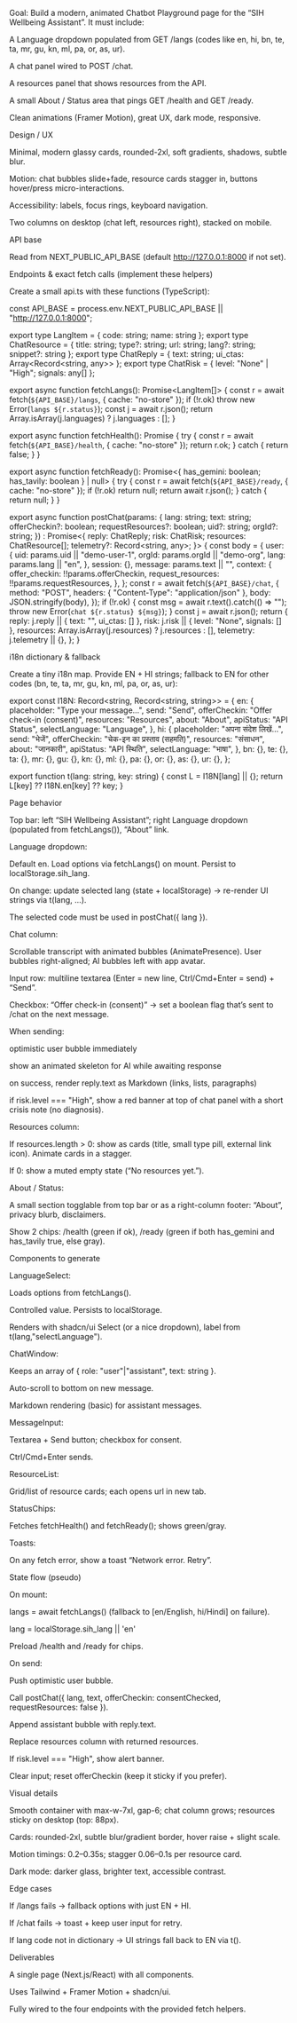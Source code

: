 Goal: Build a modern, animated Chatbot Playground page for the “SIH Wellbeing Assistant”.
It must include:

A Language dropdown populated from GET /langs (codes like en, hi, bn, te, ta, mr, gu, kn, ml, pa, or, as, ur).

A chat panel wired to POST /chat.

A resources panel that shows resources from the API.

A small About / Status area that pings GET /health and GET /ready.

Clean animations (Framer Motion), great UX, dark mode, responsive.

Design / UX

Minimal, modern glassy cards, rounded-2xl, soft gradients, shadows, subtle blur.

Motion: chat bubbles slide+fade, resource cards stagger in, buttons hover/press micro-interactions.

Accessibility: labels, focus rings, keyboard navigation.

Two columns on desktop (chat left, resources right), stacked on mobile.

API base

Read from NEXT_PUBLIC_API_BASE (default http://127.0.0.1:8000 if not set).

Endpoints & exact fetch calls (implement these helpers)

Create a small api.ts with these functions (TypeScript):

const API_BASE = process.env.NEXT_PUBLIC_API_BASE || "http://127.0.0.1:8000";

export type LangItem = { code: string; name: string };
export type ChatResource = { title: string; type?: string; url: string; lang?: string; snippet?: string };
export type ChatReply = { text: string; ui_ctas: Array<Record<string, any>> };
export type ChatRisk = { level: "None" | "High"; signals: any[] };

export async function fetchLangs(): Promise<LangItem[]> {
  const r = await fetch(`${API_BASE}/langs`, { cache: "no-store" });
  if (!r.ok) throw new Error(`langs ${r.status}`);
  const j = await r.json();
  return Array.isArray(j.languages) ? j.languages : [];
}

export async function fetchHealth(): Promise<boolean> {
  try {
    const r = await fetch(`${API_BASE}/health`, { cache: "no-store" });
    return r.ok;
  } catch { return false; }
}

export async function fetchReady(): Promise<{ has_gemini: boolean; has_tavily: boolean } | null> {
  try {
    const r = await fetch(`${API_BASE}/ready`, { cache: "no-store" });
    if (!r.ok) return null;
    return await r.json();
  } catch { return null; }
}

export async function postChat(params: {
  lang: string;
  text: string;
  offerCheckin?: boolean;
  requestResources?: boolean;
  uid?: string;
  orgId?: string;
}) : Promise<{
  reply: ChatReply;
  risk: ChatRisk;
  resources: ChatResource[];
  telemetry?: Record<string, any>;
}> {
  const body = {
    user: {
      uid: params.uid || "demo-user-1",
      orgId: params.orgId || "demo-org",
      lang: params.lang || "en",
    },
    session: {},
    message: params.text || "",
    context: {
      offer_checkin: !!params.offerCheckin,
      request_resources: !!params.requestResources,
    },
  };
  const r = await fetch(`${API_BASE}/chat`, {
    method: "POST",
    headers: { "Content-Type": "application/json" },
    body: JSON.stringify(body),
  });
  if (!r.ok) {
    const msg = await r.text().catch(() => "");
    throw new Error(`chat ${r.status} ${msg}`);
  }
  const j = await r.json();
  return {
    reply: j.reply || { text: "", ui_ctas: [] },
    risk: j.risk || { level: "None", signals: [] },
    resources: Array.isArray(j.resources) ? j.resources : [],
    telemetry: j.telemetry || {},
  };
}

i18n dictionary & fallback

Create a tiny i18n map. Provide EN + HI strings; fallback to EN for other codes (bn, te, ta, mr, gu, kn, ml, pa, or, as, ur):

export const I18N: Record<string, Record<string, string>> = {
  en: {
    placeholder: "Type your message…",
    send: "Send",
    offerCheckin: "Offer check-in (consent)",
    resources: "Resources",
    about: "About",
    apiStatus: "API Status",
    selectLanguage: "Language",
  },
  hi: {
    placeholder: "अपना संदेश लिखें…",
    send: "भेजें",
    offerCheckin: "चेक-इन का प्रस्ताव (सहमति)",
    resources: "संसाधन",
    about: "जानकारी",
    apiStatus: "API स्थिति",
    selectLanguage: "भाषा",
  },
  bn: {}, te: {}, ta: {}, mr: {}, gu: {}, kn: {}, ml: {}, pa: {}, or: {}, as: {}, ur: {},
};

export function t(lang: string, key: string) {
  const L = I18N[lang] || {};
  return L[key] ?? I18N.en[key] ?? key;
}

Page behavior

Top bar: left “SIH Wellbeing Assistant”; right Language dropdown (populated from fetchLangs()), “About” link.

Language dropdown:

Default en. Load options via fetchLangs() on mount. Persist to localStorage.sih_lang.

On change: update selected lang (state + localStorage) → re-render UI strings via t(lang, ...).

The selected code must be used in postChat({ lang }).

Chat column:

Scrollable transcript with animated bubbles (AnimatePresence). User bubbles right-aligned; AI bubbles left with app avatar.

Input row: multiline textarea (Enter = new line, Ctrl/Cmd+Enter = send) + “Send”.

Checkbox: “Offer check-in (consent)” → set a boolean flag that’s sent to /chat on the next message.

When sending:

optimistic user bubble immediately

show an animated skeleton for AI while awaiting response

on success, render reply.text as Markdown (links, lists, paragraphs)

if risk.level === "High", show a red banner at top of chat panel with a short crisis note (no diagnosis).

Resources column:

If resources.length > 0: show as cards (title, small type pill, external link icon). Animate cards in a stagger.

If 0: show a muted empty state (“No resources yet.”).

About / Status:

A small section togglable from top bar or as a right-column footer: “About”, privacy blurb, disclaimers.

Show 2 chips: /health (green if ok), /ready (green if both has_gemini and has_tavily true, else gray).

Components to generate

LanguageSelect:

Loads options from fetchLangs().

Controlled value. Persists to localStorage.

Renders with shadcn/ui Select (or a nice dropdown), label from t(lang,"selectLanguage").

ChatWindow:

Keeps an array of { role: "user"|"assistant", text: string }.

Auto-scroll to bottom on new message.

Markdown rendering (basic) for assistant messages.

MessageInput:

Textarea + Send button; checkbox for consent.

Ctrl/Cmd+Enter sends.

ResourceList:

Grid/list of resource cards; each opens url in new tab.

StatusChips:

Fetches fetchHealth() and fetchReady(); shows green/gray.

Toasts:

On any fetch error, show a toast “Network error. Retry”.

State flow (pseudo)

On mount:

langs = await fetchLangs() (fallback to [en/English, hi/Hindi] on failure).

lang = localStorage.sih_lang || 'en'

Preload /health and /ready for chips.

On send:

Push optimistic user bubble.

Call postChat({ lang, text, offerCheckin: consentChecked, requestResources: false }).

Append assistant bubble with reply.text.

Replace resources column with returned resources.

If risk.level === "High", show alert banner.

Clear input; reset offerCheckin (keep it sticky if you prefer).

Visual details

Smooth container with max-w-7xl, gap-6; chat column grows; resources sticky on desktop (top: 88px).

Cards: rounded-2xl, subtle blur/gradient border, hover raise + slight scale.

Motion timings: 0.2–0.35s; stagger 0.06–0.1s per resource card.

Dark mode: darker glass, brighter text, accessible contrast.

Edge cases

If /langs fails → fallback options with just EN + HI.

If /chat fails → toast + keep user input for retry.

If lang code not in dictionary → UI strings fall back to EN via t().

Deliverables

A single page (Next.js/React) with all components.

Uses Tailwind + Framer Motion + shadcn/ui.

Fully wired to the four endpoints with the provided fetch helpers.
